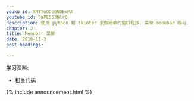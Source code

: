```yaml
---
youku_id: XMTYwODc0NDEwMA
youtube_id: SaPE553NlrQ
description: 使用 python 和 tkinter 来做简单的窗口程序. 菜单 menubar 练习.
chapter: 2
title: Menubar 菜单
date: 2016-11-3
post-headings:

---
```


学习资料:
  * [相关代码](https://github.com/MorvanZhou/tutorials/blob/master/tkinterTUT/tk9_menubar.py)

{% include announcement.html %}